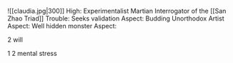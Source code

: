 ![[claudia.jpg|300]]
High: Experimentalist Martian Interrogator of the [[San Zhao Triad]]
Trouble: Seeks validation
Aspect: Budding Unorthodox Artist
Aspect: Well hidden monster
Aspect: 

2 will

1 2 mental stress

